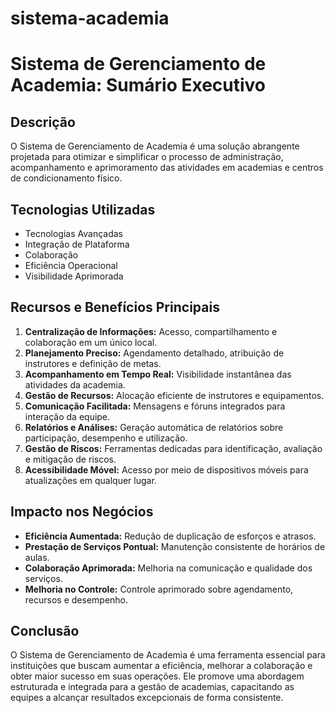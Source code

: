 # sistema-academia
# Sistema de Gerenciamento de Academia: Sumário Executivo

## Descrição
O Sistema de Gerenciamento de Academia é uma solução abrangente projetada para otimizar e simplificar o processo de administração, acompanhamento e aprimoramento das atividades em academias e centros de condicionamento físico.

## Tecnologias Utilizadas
- Tecnologias Avançadas
- Integração de Plataforma
- Colaboração
- Eficiência Operacional
- Visibilidade Aprimorada

## Recursos e Benefícios Principais
1. **Centralização de Informações:** Acesso, compartilhamento e colaboração em um único local.
2. **Planejamento Preciso:** Agendamento detalhado, atribuição de instrutores e definição de metas.
3. **Acompanhamento em Tempo Real:** Visibilidade instantânea das atividades da academia.
4. **Gestão de Recursos:** Alocação eficiente de instrutores e equipamentos.
5. **Comunicação Facilitada:** Mensagens e fóruns integrados para interação da equipe.
6. **Relatórios e Análises:** Geração automática de relatórios sobre participação, desempenho e utilização.
7. **Gestão de Riscos:** Ferramentas dedicadas para identificação, avaliação e mitigação de riscos.
8. **Acessibilidade Móvel:** Acesso por meio de dispositivos móveis para atualizações em qualquer lugar.

## Impacto nos Negócios
- **Eficiência Aumentada:** Redução de duplicação de esforços e atrasos.
- **Prestação de Serviços Pontual:** Manutenção consistente de horários de aulas.
- **Colaboração Aprimorada:** Melhoria na comunicação e qualidade dos serviços.
- **Melhoria no Controle:** Controle aprimorado sobre agendamento, recursos e desempenho.

## Conclusão
O Sistema de Gerenciamento de Academia é uma ferramenta essencial para instituições que buscam aumentar a eficiência, melhorar a colaboração e obter maior sucesso em suas operações. Ele promove uma abordagem estruturada e integrada para a gestão de academias, capacitando as equipes a alcançar resultados excepcionais de forma consistente.
